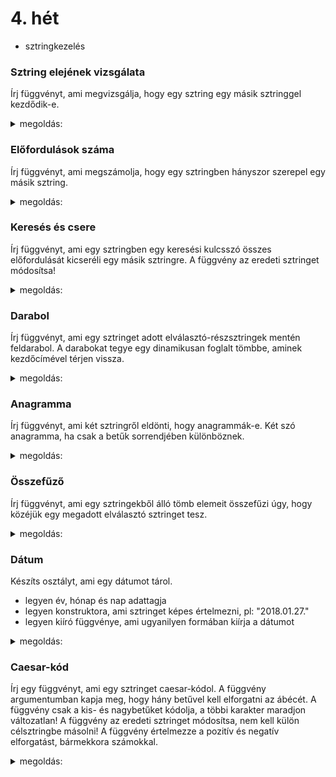 # 4. hét

- sztringkezelés

### Sztring elejének vizsgálata

Írj függvényt, ami megvizsgálja, hogy egy sztring egy másik sztringgel kezdődik-e.
<details>
 <summary>megoldás:</summary>
 
```cpp
bool eleje(const string &ez, const string &ezzel_kezdodik) {
	return ez.substr(0, ezzel_kezdodik.size()) == ezzel_kezdodik;
}

// másik megoldás
bool eleje2(const string &ez, const string &ezzel_kezdodik) {
	return ez.find(ezzel_kezdodik)==0;
}
```
</details>

### Előfordulások száma

Írj függvényt, ami megszámolja, hogy egy sztringben hányszor szerepel egy másik sztring.
<details>
 <summary>megoldás:</summary>
 
```cpp
int hanyszor(const string &s, const string &keresett) {
	int honnan = 0;
	int szamlalo = 0;
	while (s.find(keresett, honnan) != -1) {
		honnan = s.find(keresett, honnan) + 1;
		szamlalo++;
	}
	return szamlalo;
}
```
</details>

### Keresés és csere

Írj függvényt, ami egy sztringben egy keresési kulcsszó összes előfordulását kicseréli egy másik sztringre.
A függvény az eredeti sztringet módosítsa!
<details>
 <summary>megoldás:</summary>
 
```cpp
void csere(string &ebben, const string &ezt, const string &erre) {
	while (ebben.find(ezt) != -1) {
		int talalat = ebben.find(ezt);
		ebben = ebben.substr(0, talalat) + erre + ebben.substr(talalat + ezt.length());
	}
}
```
</details>

### Darabol

Írj függvényt, ami egy sztringet adott elválasztó-részsztringek mentén feldarabol.
A darabokat tegye egy dinamikusan foglalt tömbbe, aminek kezdőcímével térjen vissza.
<details>
 <summary>megoldás:</summary>
 
```cpp
string *darabol(string &str, const string &elvalaszto) {
	// helyfoglalás a sztringeknek
	int n = hanyszor(str, elvalaszto)+1;
	string *darabok = new string[n];

	// darabolás
	int honnan = 0;
	for (int i = 0; i < n; i++) {
		int talalat = str.find(elvalaszto, honnan);
		if (talalat == -1)
			talalat = str.length();
		darabok[i] = str.substr(honnan, talalat - honnan);
		honnan = talalat + elvalaszto.length();
	}

	return darabok;
}
```
</details>

### Anagramma

Írj függvényt, ami két sztringről eldönti, hogy anagrammák-e. Két szó anagramma, ha csak a betűk
sorrendjében különböznek.
<details>
 <summary>megoldás:</summary>
 
```cpp
bool anagramma(string s1, string s2) {
	// sztringek rendezése
	for (int meddig = s1.length() - 2; meddig >= 0; meddig--) {
		for (int i = 0; i <= meddig; i++) {
			if (s1[i] > s1[i + 1]) {
				char tmp = s1[i];
				s1[i] = s1[i + 1];
				s1[i + 1] = tmp;
			}
		}
	}
	for (int meddig = s2.length() - 2; meddig >= 0; meddig--) {
		for (int i = 0; i <= meddig; i++) {
			if (s2[i] > s2[i + 1]) {
				char tmp = s2[i];
				s2[i] = s2[i + 1];
				s2[i + 1] = tmp;
			}
		}
	}

	// akkor anagrammák, ha rendezve megegyeznek
	return s1 == s2;
}
```
</details>

### Összefűző

Írj függvényt, ami egy sztringekből álló tömb elemeit összefűzi úgy, hogy közéjük egy megadott elválasztó
sztringet tesz.
<details>
 <summary>megoldás:</summary>
 
```cpp
string osszefuz(string *sztringek, int db, const string &elv) {
	string eredmeny = "";
	for (int i = 0; i < db - 1; i++) {
		eredmeny += sztringek[i] + elv;
	}
	eredmeny += sztringek[db - 1];
	return eredmeny;
}
```
</details>

### Dátum

Készíts osztályt, ami egy dátumot tárol.
- legyen év, hónap és nap adattagja 
- legyen konstruktora, ami sztringet képes értelmezni, pl: "2018.01.27."
- legyen kiíró függvénye, ami ugyanilyen formában kiírja a dátumot
<details>
 <summary>megoldás:</summary>
 
```cpp
class Datum {
private:
	int ev, honap, nap;
public:
	Datum(const string &datum_str) {
		int elso_pont = datum_str.find(".");
		int masodik_pont = datum_str.find(".", elso_pont + 1);
		ev = stoi(datum_str.substr(0, elso_pont));
		honap = stoi(datum_str.substr(elso_pont+1, masodik_pont));
		nap = stoi(datum_str.substr(masodik_pont+1));
	}

	void kiir() const {
		cout << ev << "." << honap << "." << nap << "." << endl;
	}
};
```
</details>

### Caesar-kód

Írj egy függvényt, ami egy sztringet caesar-kódol.
A függvény argumentumban kapja meg, hogy hány betűvel kell elforgatni az ábécét.
A függvény csak a kis- és nagybetűket kódolja, a többi karakter maradjon változatlan!
A függvény az eredeti sztringet módosítsa, nem kell külön célsztringbe másolni!
A függvény értelmezze a pozitív és negatív elforgatást, bármekkora számokkal.

<details>
 <summary>megoldás:</summary>
 
```cpp
void caesar(string &str, int n) {
	// a forgatást normalizáljuk, hogy -25...+25 tartományban legyen
	n = n % ('z' - 'a' + 1);

	// a negatív forgatást pozitívval helyettesítjük, pl -1 -> +25
	if (n < 0)
		n += 'z' - 'a' + 1;

	// karakterenként kódolunk
	for (int i = 0; i < str.length(); i++) {

		// itt tároljuk a kódolt karaktert
		int ch = str[i] + n; // azért int, mert a char túl szűk értelmezési tartományú

		// kisbetű kódolása
		if ('a' <= str[i] && str[i] <= 'z') {
			if (ch > 'z')
				ch -= 'z' - 'a' + 1;
			str[i] = ch;
		}
		// nagybetű kódolása
		if ('A' <= str[i] && str[i] <= 'Z') {
			if (ch > 'Z')
				ch -= 'Z' - 'A' + 1;
			str[i] = ch;
		}
	}
}
```
</details>
